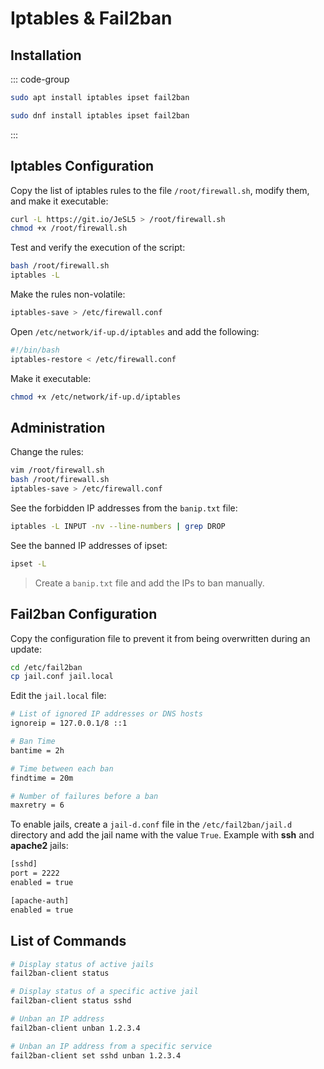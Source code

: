 # Iptables & Fail2ban

## Installation

::: code-group

```bash [Debian]
sudo apt install iptables ipset fail2ban
```

```bash [RHEL]
sudo dnf install iptables ipset fail2ban
```

:::

## Iptables Configuration

Copy the list of iptables rules to the file `/root/firewall.sh`, modify them, and make it executable:

```bash
curl -L https://git.io/JeSL5 > /root/firewall.sh
chmod +x /root/firewall.sh
```

Test and verify the execution of the script:

```bash
bash /root/firewall.sh
iptables -L
```

Make the rules non-volatile:

```bash
iptables-save > /etc/firewall.conf
```

Open `/etc/network/if-up.d/iptables` and add the following:

```bash
#!/bin/bash
iptables-restore < /etc/firewall.conf
```

Make it executable:

```bash
chmod +x /etc/network/if-up.d/iptables
```

## Administration

Change the rules:

```bash
vim /root/firewall.sh
bash /root/firewall.sh
iptables-save > /etc/firewall.conf
```

See the forbidden IP addresses from the `banip.txt` file:

```bash
iptables -L INPUT -nv --line-numbers | grep DROP
```

See the banned IP addresses of ipset:

```bash
ipset -L
```

> Create a `banip.txt` file and add the IPs to ban manually.

## Fail2ban Configuration

Copy the configuration file to prevent it from being overwritten during an update:

```bash
cd /etc/fail2ban
cp jail.conf jail.local
```

Edit the `jail.local` file:

```bash
# List of ignored IP addresses or DNS hosts
ignoreip = 127.0.0.1/8 ::1

# Ban Time
bantime = 2h

# Time between each ban
findtime = 20m

# Number of failures before a ban
maxretry = 6
```

To enable jails, create a `jail-d.conf` file in the `/etc/fail2ban/jail.d` directory and add the jail name with the value `True`.
Example with **ssh** and **apache2** jails:

```bash
[sshd]
port = 2222
enabled = true

[apache-auth]
enabled = true
```

## List of Commands

```bash
# Display status of active jails
fail2ban-client status

# Display status of a specific active jail
fail2ban-client status sshd

# Unban an IP address
fail2ban-client unban 1.2.3.4

# Unban an IP address from a specific service
fail2ban-client set sshd unban 1.2.3.4
```
